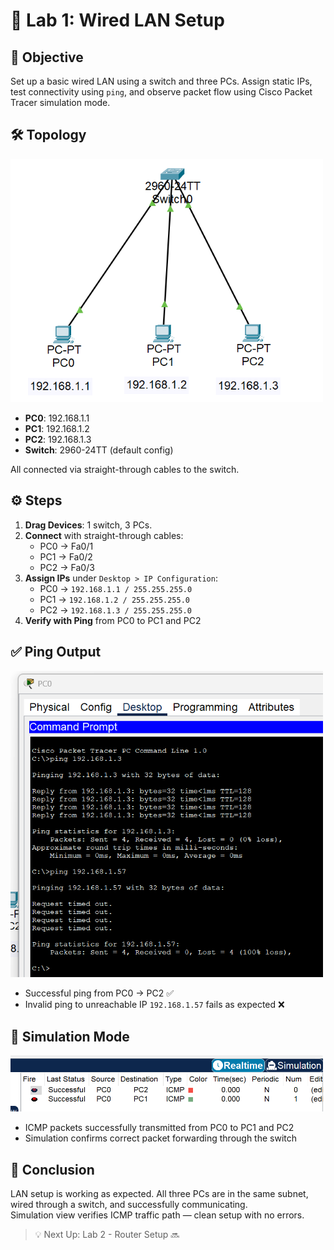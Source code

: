 # 🧪 Lab 1: Wired LAN Setup

## 🎯 Objective
Set up a basic wired LAN using a switch and three PCs. Assign static IPs, test connectivity using `ping`, and observe packet flow using Cisco Packet Tracer simulation mode.

## 🛠️ Topology

<img src="./assets/topology.png" width="500"/>

- **PC0**: 192.168.1.1  
- **PC1**: 192.168.1.2  
- **PC2**: 192.168.1.3  
- **Switch**: 2960-24TT (default config)

All connected via straight-through cables to the switch.

## ⚙️ Steps

1. **Drag Devices**: 1 switch, 3 PCs.
2. **Connect** with straight-through cables:
   - PC0 → Fa0/1  
   - PC1 → Fa0/2  
   - PC2 → Fa0/3  
3. **Assign IPs** under `Desktop > IP Configuration`:
   - PC0 → `192.168.1.1 / 255.255.255.0`  
   - PC1 → `192.168.1.2 / 255.255.255.0`  
   - PC2 → `192.168.1.3 / 255.255.255.0`  
4. **Verify with Ping** from PC0 to PC1 and PC2

## ✅ Ping Output

<img src="./assets/ping-results.png" width="500"/>

- Successful ping from PC0 → PC2 ✅  
- Invalid ping to unreachable IP `192.168.1.57` fails as expected ❌

## 🔄 Simulation Mode

<img src="./assets/simulation.png" width="500"/>

- ICMP packets successfully transmitted from PC0 to PC1 and PC2  
- Simulation confirms correct packet forwarding through the switch

## 📌 Conclusion

LAN setup is working as expected. All three PCs are in the same subnet, wired through a switch, and successfully communicating.  
Simulation view verifies ICMP traffic path — clean setup with no errors.

> 💡 Next Up: Lab 2 - Router Setup 🔜
